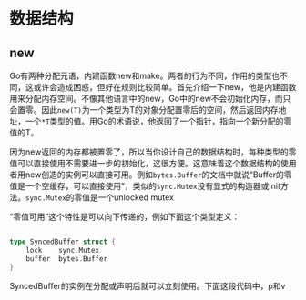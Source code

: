 # 数据结构

## new

Go有两种分配元语，内建函数new和make。两者的行为不同，作用的类型也不同，这或许会造成困惑，但好在规则比较简单。首先介绍一下new，他是内建函数用来分配内存空间。不像其他语言中的new，Go中的new不会初始化内存，而只会置零。因此`new(T)`为一个类型为T的对象分配置零后的空间，然后返回内存地址，一个`*T`类型的值。用Go的术语说，他返回了一个指针，指向一个新分配的零值的T。

因为new返回的内存都被置零了，所以当你设计自己的数据结构时，每种类型的零值可以直接使用不需要进一步的初始化，这很方便。这意味着这个数据结构的使用者用new创造的实例可以直接可用。例如`bytes.Buffer`的文档中就说“Buffer的零值是一个空缓存，可以直接使用”，类似的`sync.Mutex`没有显式的构造器或Init方法。`sync.Mutex`的零值是一个unlocked mutex

“零值可用”这个特性是可以向下传递的，例如下面这个类型定义：

```go

type SyncedBuffer struct {
    lock    sync.Mutex
    buffer  bytes.Buffer
}

```

SyncedBuffer的实例在分配或声明后就可以立刻使用。下面这段代码中，p和v

